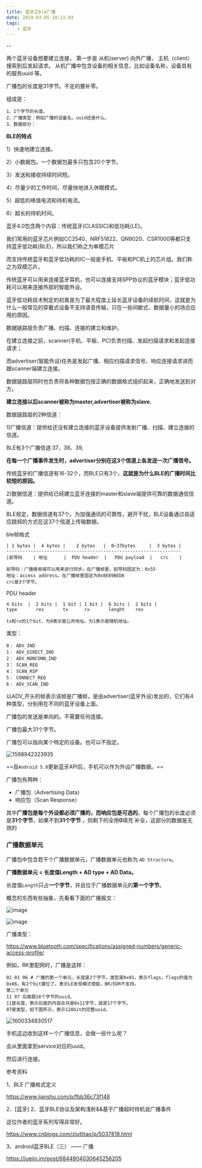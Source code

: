 ```yaml
---
title: 蓝牙之ble广播
date: 2019-03-05 10:21:03
tags:
	- 蓝牙
---
```


--

两个蓝牙设备想要建立连接， 第一步是 从机(server) 向外广播， 主机（client） 搜索到后发起请求。 从机广播中包含设备的相关信息，比如设备名称，设备具有的服务uuid 等。



广播包的长度是31字节。不足的要补零。

组成是：

```
1、1个字节的长度。
2、广播类型：例如广播的设备名，uuid还是什么。
3、数据部分：
```

**BLE的特点**

1）快速地建立连接。

2）小数据包。一个数据包最多只包含20个字节。

3）发送和接收持续时间短。

4）尽量少的工作时间，尽量快地进入休眠模式。

5）超低的峰值电流和待机电流。

6）超长的待机时间。

蓝牙4.0包含两个内容：传统蓝牙(CLASSIC)和低功耗(LE)。

我们常用的蓝牙芯片例如CC2540、NRF51822、QN9020、CSR1000等都只支持蓝牙低功耗(BLE)，所以我们称之为单模芯片

而支持传统蓝牙和蓝牙低功耗的IC一般是手机、平板和PC机上的芯片组。我们称之为双模芯片。

传统蓝牙可以用来连接蓝牙耳机，也可以连接支持SPP协议的蓝牙模块；蓝牙低功耗可以用来连接外部的智能外设。

蓝牙低功耗技术制定的初衷是为了最大程度上延长蓝牙设备的续航时间，这就是为什么一般常见的穿戴式设备不支持语音传输，只在一些间歇式、数据量小的场合应用的原因。



数据链路层负责广播、扫描、连接的建立和维护。

在建立连接之前，scanner(手机、平板、PC)负责扫描、发起扫描请求和发起连接请求；

而advertiser(智能外设)任务是发起广播、相应扫描请求信号、响应连接请求进而跟scanner端建立连接。

数据链路层同时也负责将各种数据包按正确的数据格式组织起来，正确地发送到对方。

**建立连接以后scanner被称为master,advertiser被称为slave.**



数据链路层的2种信道：

1)广播信道：提供给还没有建立连接的蓝牙设备提供发射广播、扫描、建立连接的信道。

BLE有3个广播信道:37、38、39,

**在每一个广播事件发生时，advertiser分别在这3个信道上各发送一次广播信号。**

传统蓝牙的广播信道有16-32个，而BLE只有3个，**这就是为什么BLE的广播时间比较短的原因。**

2)数据信道：提供给已经建立蓝牙连接的master和slave端提供可靠的数据通信信道。

BLE规定，数据信道有37个。为加强通讯的可靠性，避开干扰，BLE设备通过自适应跳频的方式在这37个信道上传输数据。

ble帧格式

```
| 1 bytes |  4 bytes |    2 bytes   |  0~37bytes     |  3 bytes |
-----------------------------------------------------------------
|前导码    | 地址      |  PDU header  |   PDU payload  |   crc    |

前导码：广播接收端可以用来进行同步。在广播帧里，前导码固定为：0x55
地址：access address。在广播帧里固定为0x8E89BED6
crc是3个字节。
```

PDU header

```
4 bits  |  2 bits |  1 bit | 1 bit |  6 bits |  2 bits | 
type       res       tx      rx       lenght    res

tx和rx的1个bit，为0表示是公共地址。为1表示是随机地址。
```

类型：

```
0： ADV_IND
1： ADV_DIRECT_IND
2： ADV_NONCONN_IND
3： SCAN_REQ
4： SCAN_RSP
5： CONNECT_REQ
6： ADV_SCAN_IND 
```

以ADV_开头的帧表示该帧是广播帧，是由advertiser(蓝牙外设)发出的，它们有4种类型，分别用在不同的蓝牙设备上面。



广播包的发送是单向的。不需要任何连接。

广播包最大31个字节。

广播包可以指向某个特定的设备。也可以不指定。

![1598942323935](../images/random_name/1598942323935.png)



==自`Android 5.0`更新蓝牙API后，手机可以作为外设广播数据。==

广播包有两种：

- 广播包（Advertising Data）
- 响应包（Scan Response）



其中**广播包是每个外设都必须广播的，而响应包是可选的**。每个广播包的长度必须是**31个字节**，如果不到**31个字节** ，则剩下的全用**0**填充 补全，这部分的数据是无效的



### 广播数据单元

广播包中包含若干个广播数据单元，广播数据单元也称为 `AD Structure`。

**广播数据单元 = 长度值Length + AD type + AD Data。**

长度值`Length`只占**一个字节**，并且位于广播数据单元的**第一个字节**。

概念的东西有些抽象，先看看下面的广播报文：

![image](../images/random_name/1710b76eb9413076)



![image](../images/random_name/1710b76ebafa1d1a)

广播类型：

https://www.bluetooth.com/specifications/assigned-numbers/generic-access-profile/

例如，RK里配网时，广播是这样：

```
02 01 06 # 广播的第一个单元，长度是2个字节，类型是0x01，表示flags。flags的值为0x06，有2个bit置位了。表示LE发现模式使能，BR/EDR不支持。
第二个单元
11 07 后面跟16个字节的uuid。
11是长度，表示后面的内容总共是0x11字节，就是17个字节。
07是类型，如下图所示，表示128bit的完整uuid。
```

![1600334830517](../images/random_name/1600334830517.png)

手机这边收到这样一个广播信息，会做一些什么呢？

会从里面拿到service对应的uuid。

然后进行连接。



参考资料

1、BLE 广播格式定义

https://www.jianshu.com/p/fbb36c73f148

2、[蓝牙] 2、蓝牙BLE协议及架构浅析&&基于广播超时待机说广播事件

这位作者的蓝牙系列写得非常好。

https://www.cnblogs.com/zjutlitao/p/5037818.html

3、android蓝牙BLE（三） —— 广播

https://juejin.im/post/6844904030645256205